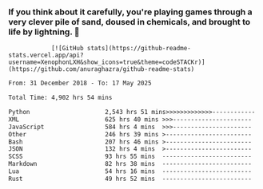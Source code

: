 ### If you think about it carefully, you're playing games through a very clever pile of sand, doused in chemicals, and brought to life by lightning.  👋



                [![GitHub stats](https://github-readme-stats.vercel.app/api?username=XenophonLXH&show_icons=true&theme=codeSTACKr)](https://github.com/anuraghazra/github-readme-stats)


<!--START_SECTION:waka-->

```txt
From: 31 December 2018 - To: 17 May 2025

Total Time: 4,902 hrs 54 mins

Python                     2,543 hrs 51 mins>>>>>>>>>>>>>------------   51.89 %
XML                        625 hrs 40 mins >>>----------------------   12.76 %
JavaScript                 584 hrs 4 mins  >>>----------------------   11.91 %
Other                      246 hrs 39 mins >------------------------   05.03 %
Bash                       207 hrs 46 mins >------------------------   04.24 %
JSON                       132 hrs 4 mins  >------------------------   02.69 %
SCSS                       93 hrs 55 mins  -------------------------   01.92 %
Markdown                   82 hrs 38 mins  -------------------------   01.69 %
Lua                        54 hrs 16 mins  -------------------------   01.11 %
Rust                       49 hrs 52 mins  -------------------------   01.02 %
```

<!--END_SECTION:waka-->
